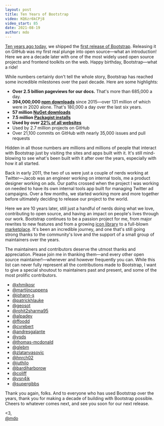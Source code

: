 ```yaml
---
layout: post
title: Ten Years of Bootstrap
video: KQ6zr6kCPj8
video_start: 85
date: 2021-08-19
author: mdo
---
```


[Ten years ago today](https://blog.twitter.com/developer/en_us/a/2011/bootstrap-twitter), we shipped the [first release of Bootstrap](https://getbootstrap.com/1.0.0/). Releasing it on GitHub was my first real plunge into open source—what an introduction! Here we are a decade later with one of the most widely used open source projects and frontend toolkits on the web. Happy birthday, Bootstrap—what a ride!

While numbers certainly don't tell the whole story, Bootstrap has reached some incredible milestones over the past decade. Here are some highlights:

- **Over 2.5 billion pageviews for our docs.** That's more than 685,000 a day.
- **394,000,000 [npm downloads](https://npm-stat.com/charts.html?package=bootstrap&from=2011-08-01&to=2021-08-18)** since 2015—over 131 million of which were in 2020 alone. That's 180,000 a day over the last six years.
- **57 million [NuGet downloads](https://www.nuget.org/packages/bootstrap/)**
- **7.5 million [Packagist installs](https://packagist.org/packages/twbs/bootstrap/stats)**
- **Used by over [22% of all websites](https://w3techs.com/technologies/details/js-bootstrap)**
- Used by 2.7 million projects on GitHub
- Over 21,100 commits on GitHub with nearly 35,000 issues and pull requests

Hidden in all those numbers are millions and millions of people that interact with Bootstrap just by visiting the sites and apps built with it. It's still mind-blowing to see what's been built with it after over the years, especially with how it all started.

Back in early 2011, the two of us were just a couple of nerds working at Twitter—Jacob was an engineer working on internal tools, me a product designer working on ads. Our paths crossed when the project I was working on needed to have its own internal tools app built for managing Twitter ad campaigns. Over a few months, we started working more and more together before ultimately deciding to release our project to the world.

Here we are 10 years later, still just a handful of nerds doing what we love, contributing to open source, and having an impact on people's lives through our work. Bootstrap continues to be a passion project for me, from major rewrites to new features and from a growing [icon library](https://icons.getbootstrap.com) to a full-blown [marketplace](https://themes.getbootstrap.com). It's been an incredible journey, and one that's still going strong thanks to the community's love and the support of a small group of maintainers over the years.

The maintainers and contributors deserve the utmost thanks and appreciation. Please join me in thanking them—and every other open source maintainer!—whenever and however frequently you can. While this list can never fully represent all the contributions made to Bootstrap, I want to give a special shoutout to maintainers past and present, and some of the most prolific contributors.

- [@xhmikosr](https://github.com/xhmikosr)
- [@martijncuppens](https://github.com/martijncuppens)
- [@johann-s](https://github.com/johann-s)
- [@patrickhlauke](https://github.com/patrickhlauke)
- [@geosot](https://github.com/geosot)
- [@rohit2sharma95](https://github.com/rohit2sharma95)
- [@alpadev](https://github.com/alpadev)
- [@ffoodd](https://github.com/ffoodd)
- [@cvrebert](https://github.com/cvrebert)
- [@andresgalante](https://github.com/andresgalante)
- [@ysds](https://github.com/ysds)
- [@thomas-mcdonald](https://github.com/thomas-mcdonald)
- [@glebm](https://github.com/glebm)
- [@zlatanvasovic](https://github.com/zlatanvasovic)
- [@hnrch02](https://github.com/hnrch02)
- [@juthilo](https://github.com/juthilo)
- [@bardiharborow](https://github.com/bardiharborow)
- [@coliff](https://github.com/coliff)
- [@vsn4ik](https://github.com/vsn4ik)
- [@supergibbs](https://github.com/supergibbs)

Thank you again, folks. And to everyone who has used Bootstrap over the years, thank you for making a decade of building with Bootstrap possible. Cheers to whatever comes next, and see you soon for our next release.

&lt;3,<br>
[@mdo](https://twitter.com/mdo)
